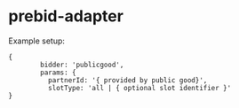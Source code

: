 # prebid-adapter

Example setup:

```
{
        bidder: 'publicgood',
        params: {
          partnerId: '{ provided by public good}',
          slotType: 'all | { optional slot identifier }'
}
```
